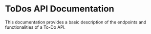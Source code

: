 # ToDos API Documentation

This documentation provides a basic description of the endpoints and functionalities of a To-Do API.
